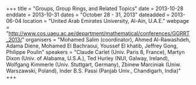 +++
title = "Groups, Group Rings, and Related Topics"
date = 2013-10-28
enddate = 2013-10-31
dates = "October 28 - 31, 2013"
dateadded = 2013-06-04
location = "United Arab Emirates University, Al-Ain, U.A.E."
webpage = "http://www.cos.uaeu.ac.ae/department/mathematical/conferences/GGRRT_2013/"
organisers = "Mohamed Salim (coordinator), Ahmed Al-Rawashdeh, Adama Diene, Mohamed El Bachraoui, Youssef El khatib, Jeffrey Gong, Philippe Poulin"
speakers = "Claude Carlet (Univ. Paris 8, France), Martyn Dixon (Univ. of Alabama, U.S.A.), Ted Hurley (NUI, Galway, Ireland), Wolfgang Kimmerle (Univ. Stuttgart, Germany), Zbinew Marciniak (Uniw. Warszawski, Poland), Inder B.S. Passi (Panjab Univ., Chandigarh, India)"
+++
